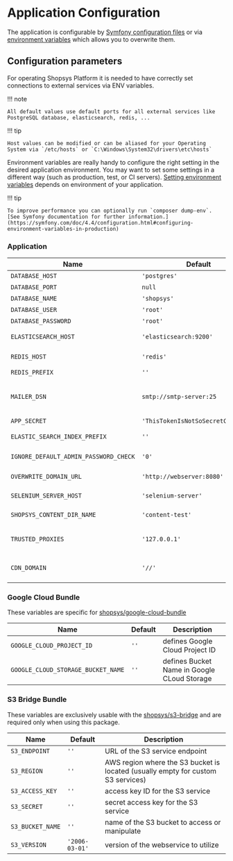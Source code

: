 # Application Configuration

The application is configurable by [Symfony configuration files](https://symfony.com/doc/4.4/configuration.html#configuration-parameters) or via [environment variables](https://symfony.com/doc/4.4/configuration.html#configuration-environments) which allows you to overwrite them.

## Configuration parameters

For operating Shopsys Platform it is needed to have correctly set connections to external services via ENV variables.

!!! note

    All default values use default ports for all external services like PostgreSQL database, elasticsearch, redis, ...

!!! tip

    Host values can be modified or can be aliased for your Operating System via `/etc/hosts` or `C:\Windows\System32\drivers\etc\hosts`


Environment variables are really handy to configure the right setting in the desired application environment.
You may want to set some settings in a different way (such as production, test, or CI servers).
[Setting environment variables](/introduction/setting-environment-variables) depends on environment of your application.

!!! tip

    To improve performance you can optionally run `composer dump-env`. [See Symfony documentation for further information.](https://symfony.com/doc/4.4/configuration.html#configuring-environment-variables-in-production)

### Application

| Name                                  | Default                            | Description                                                                                                                                    |
|---------------------------------------|------------------------------------|------------------------------------------------------------------------------------------------------------------------------------------------|
| `DATABASE_HOST`                       | `'postgres'`                       | access data of your PostgreSQL database                                                                                                        |
| `DATABASE_PORT`                       | `null`                             | ...                                                                                                                                            |
| `DATABASE_NAME`                       | `'shopsys'`                        | ...                                                                                                                                            |
| `DATABASE_USER`                       | `'root'`                           | ...                                                                                                                                            |
| `DATABASE_PASSWORD`                   | `'root'`                           | ...                                                                                                                                            |
| `ELASTICSEARCH_HOST`                  | `'elasticsearch:9200'`             | host of your Elasticsearch, you can use multiple hosts like `'["elasticsearch:9200", "elasticsearch2:9200"]'`                                  |
| `REDIS_HOST`                          | `'redis'`                          | host of your Redis storage (credentials are not supported right now)                                                                           |
| `REDIS_PREFIX`                        | `''`                               | separates more projects that use the same redis service                                                                                        |
| `MAILER_DSN`                          | `smtp://smtp-server:25`            | set to `null://null` if you don't want to send any emails, see https://symfony.com/doc/current/mailer.html#disabling-delivery                  |
| `APP_SECRET`                          | `'ThisTokenIsNotSoSecretChangeIt'` | randomly generated secret token                                                                                                                |
| `ELASTIC_SEARCH_INDEX_PREFIX`         | `''`                               | separates more projects that use the same elasticsearch service                                                                                |
| `IGNORE_DEFAULT_ADMIN_PASSWORD_CHECK` | `'0'`                              | set to `true` if you want to allow administrators to log in with default credentials                                                           |
| `OVERWRITE_DOMAIN_URL`                | `'http://webserver:8080'`          | overwrites URL of all domains for acceptance testing (set to `~` to disable)                                                                   |
| `SELENIUM_SERVER_HOST`                | `'selenium-server'`                | with native installation the selenium server is on `localhost`                                                                                 |
| `SHOPSYS_CONTENT_DIR_NAME`            | `'content-test'`                   | web/content-test/ directory is used instead of web/content/ during the tests                                                                   |
| `TRUSTED_PROXIES`                     | `'127.0.0.1'`                      | proxies that are trusted to pass traffic, used mainly for production (set as text separated by comma for multiple values)                      |
| `CDN_DOMAIN`                          | `'//'`                             | specifies URL of a Content Delivery Network (CDN) that is used to serve static assets such as images, CSS, and JavaScript files                |


### Google Cloud Bundle

These variables are specific for [shopsys/google-cloud-bundle](https://github.com/shopsys/google-cloud-bundle)

| Name                               | Default | Description                                 |
|------------------------------------|---------|---------------------------------------------|
| `GOOGLE_CLOUD_PROJECT_ID`          | `''`    | defines Google Cloud Project ID             |
| `GOOGLE_CLOUD_STORAGE_BUCKET_NAME` | `''`    | defines Bucket Name in Google CLoud Storage |


### S3 Bridge Bundle

These variables are exclusively usable with the [shopsys/s3-bridge](https://github.com/shopsys/s3-bridge) and are required only when using this package.

| Name             | Default        | Description                                                                      |
|------------------|----------------|----------------------------------------------------------------------------------|
| `S3_ENDPOINT`    | `''`           | URL of the S3 service endpoint                                                   |
| `S3_REGION`      | `''`           | AWS region where the S3 bucket is located (usually empty for custom S3 services) |
| `S3_ACCESS_KEY`  | `''`           | access key ID for the S3 service                                                 |
| `S3_SECRET`      | `''`           | secret access key for the S3 service                                             |
| `S3_BUCKET_NAME` | `''`           | name of the S3 bucket to access or manipulate                                    |
| `S3_VERSION`     | `'2006-03-01'` | version of the webservice to utilize                                             |
